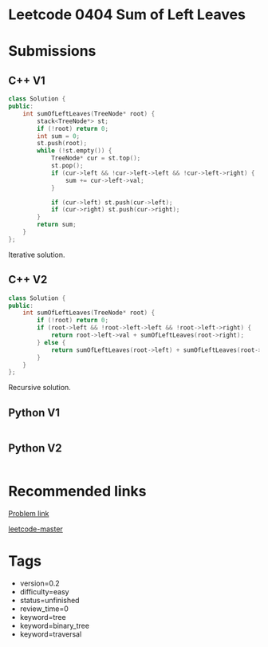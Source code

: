 # Leetcode 0404 Sum of Left Leaves

# Submissions

## C++ V1

```C++
class Solution {
public:
    int sumOfLeftLeaves(TreeNode* root) {
        stack<TreeNode*> st;
        if (!root) return 0;
        int sum = 0;
        st.push(root);
        while (!st.empty()) {
            TreeNode* cur = st.top();
            st.pop();
            if (cur->left && !cur->left->left && !cur->left->right) {
                sum += cur->left->val;
            }

            if (cur->left) st.push(cur->left);
            if (cur->right) st.push(cur->right);
        }
        return sum;
    }
};
```

Iterative solution.

## C++ V2

```C++
class Solution {
public:
    int sumOfLeftLeaves(TreeNode* root) {
        if (!root) return 0;
        if (root->left && !root->left->left && !root->left->right) {
            return root->left->val + sumOfLeftLeaves(root->right);
        } else {
            return sumOfLeftLeaves(root->left) + sumOfLeftLeaves(root->right);
        }
    }
};
```

Recursive solution.


## Python V1

```python
```



## Python V2

```python

```


# Recommended links

[Problem link](https://leetcode.com/problems/sum-of-left-leaves/)

[leetcode-master](https://github.com/youngyangyang04/leetcode-master/blob/master/problems/0404.%E5%B7%A6%E5%8F%B6%E5%AD%90%E4%B9%8B%E5%92%8C.md)


# Tags

- version=0.2
- difficulty=easy
- status=unfinished
- review_time=0
- keyword=tree
- keyword=binary_tree
- keyword=traversal